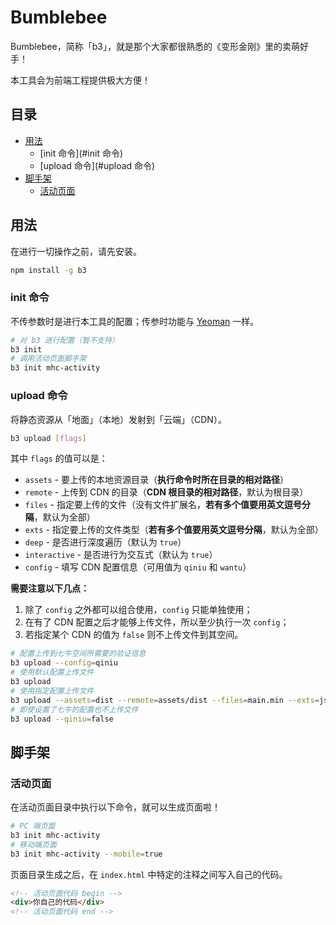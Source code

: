 # Bumblebee

Bumblebee，简称「b3」，就是那个大家都很熟悉的《变形金刚》里的卖萌好手！

本工具会为前端工程提供极大方便！

## 目录

* [用法](#用法)
  * [init 命令](#init 命令)
  * [upload 命令](#upload 命令)
* [脚手架](#脚手架)
  * [活动页面](#活动页面)

## 用法

在进行一切操作之前，请先安装。

```bash
npm install -g b3
```

### init 命令

不传参数时是进行本工具的配置；传参时功能与 [Yeoman](http://yeoman.io) 一样。

```bash
# 对 b3 进行配置（暂不支持）
b3 init
# 调用活动页面脚手架
b3 init mhc-activity
```

### upload 命令

将静态资源从「地面」（本地）发射到「云端」（CDN）。

```bash
b3 upload [flags]
```

其中 `flags` 的值可以是：

*  `assets` - 要上传的本地资源目录（**执行命令时所在目录的相对路径**）
*  `remote` - 上传到 CDN 的目录（**CDN 根目录的相对路径**，默认为根目录）
*  `files` - 指定要上传的文件（没有文件扩展名，**若有多个值要用英文逗号分隔**，默认为全部）
*  `exts` - 指定要上传的文件类型（**若有多个值要用英文逗号分隔**，默认为全部）
*  `deep` - 是否进行深度遍历（默认为 `true`）
*  `interactive` - 是否进行为交互式（默认为 `true`）
*  `config` - 填写 CDN 配置信息（可用值为 `qiniu` 和 `wantu`）


**需要注意以下几点：**

1. 除了 `config` 之外都可以组合使用，`config` 只能单独使用；
2. 在有了 CDN 配置之后才能够上传文件，所以至少执行一次 `config`；
3. 若指定某个 CDN 的值为 `false` 则不上传文件到其空间。


```bash
# 配置上传到七牛空间所需要的验证信息
b3 upload --config=qiniu
# 使用默认配置上传文件
b3 upload
# 使用指定配置上传文件
b3 upload --assets=dist --remote=assets/dist --files=main.min --exts=js,css --interactive=false
# 即使设置了七牛的配置也不上传文件
b3 upload --qiniu=false
```

## 脚手架

### 活动页面

在活动页面目录中执行以下命令，就可以生成页面啦！

```bash
# PC 端页面
b3 init mhc-activity
# 移动端页面
b3 init mhc-activity --mobile=true
```

页面目录生成之后，在 `index.html` 中特定的注释之间写入自己的代码。

```html
<!-- 活动页面代码 begin -->
<div>你自己的代码</div>
<!-- 活动页面代码 end -->
```
